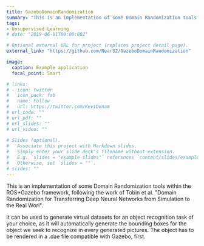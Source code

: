 ```yaml
---
title: GazeboDomainRandomization
summary: "This is an implementation of some Domain Randomization tools within the ROS+Gazebo framework, following the work of Tobin et al. "Domain Randomization for Transferring Deep Neural Networks from Simulation to the Real Worl"."
tags:
- Unsupervised Learning
# date: "2019-06-01T00:00:00Z"

# Optional external URL for project (replaces project detail page).
external_link: "https://github.com/Near32/GazeboDomainRandomization"

image:
  caption: Example application
  focal_point: Smart

# links:
# - icon: twitter
#   icon_pack: fab
#   name: Follow
#   url: https://twitter.com/KeviDenam
# url_code: ""
# url_pdf: ""
# url_slides: ""
# url_video: ""
 
# Slides (optional).
#   Associate this project with Markdown slides.
#   Simply enter your slide deck's filename without extension.
#   E.g. `slides = "example-slides"` references `content/slides/example-slides.md`.
#   Otherwise, set `slides = ""`.
# slides: ""
---
```


This is an implementation of some Domain Randomization tools within the ROS+Gazebo framework, following the work of Tobin et al. "Domain Randomization for Transferring Deep Neural Networks from Simulation to the Real Worl".

It can be used to generate virtual datasets for an object recognition task of your choice, as it will automatically generate the bounding boxes for the object we seek to recognize in every generated pictures. The object has to be rendered in a .dae file compatible with Gazebo, first.
